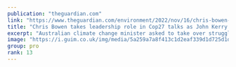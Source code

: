 ```yaml
---
publication: "theguardian.com"
link: "https://www.theguardian.com/environment/2022/nov/16/chris-bowen-takes-leadership-role-in-cop27-talks-as-john-kerry-praises-australias-climate-u-turn"
title: "Chris Bowen takes leadership role in Cop27 talks as John Kerry praises Australia’s climate U-turn"
excerpt: "Australian climate change minister asked to take over struggling summit negotiations over how to fund climate financing for poor countries"
image: "https://i.guim.co.uk/img/media/5a259a7a8f413c1d2eaf339d1d725d1dd1f06cb1/0_0_6335_3804/master/6335.jpg?width=1200&height=630&quality=85&auto=format&fit=crop&overlay-align=bottom%2Cleft&overlay-width=100p&overlay-base64=L2ltZy9zdGF0aWMvb3ZlcmxheXMvdGctZGVmYXVsdC5wbmc&enable=upscale&s=2aa667eaf85c055e17dc8370390d2ea0"
group: pro
rank: 13
---
```

